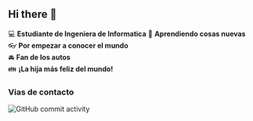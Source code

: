 ## Hi there 👋

:computer: **Estudiante de Ingeniera de Informatica**
:pencil: **Aprendiendo cosas nuevas**  
:eyeglasses: **Por empezar a conocer el mundo**  
:oncoming_automobile: **Fan de los autos**  
:family: **¡La hija más feliz del mundo!**  

### Vias de contacto

![GitHub commit activity](https://img.shields.io/github/commit-activity/m/luisajimenezherrera/luisajimenezherrera)
